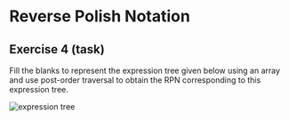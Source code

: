 # Reverse Polish Notation

## Exercise 4 (task)

Fill the blanks to represent the expression tree given below using an array and use post-order traversal to obtain the RPN corresponding to this expression tree.

![expression tree](./tutorial2/reverse_polish_notation/image-2.png)